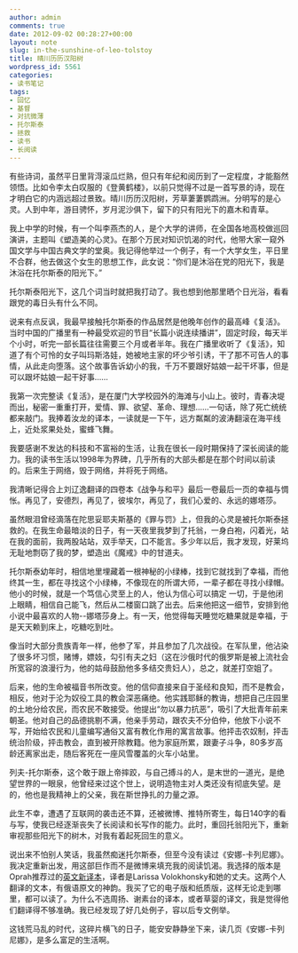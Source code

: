 ```yaml
---
author: admin
comments: true
date: 2012-09-02 00:28:27+00:00
layout: note
slug: in-the-sunshine-of-leo-tolstoy
title: 晴川历历汉阳树
wordpress_id: 5561
categories:
- 读书笔记
tags:
- 回忆
- 基督
- 对抗微薄
- 托尔斯泰
- 拯救
- 读书
- 长阅读
---
```


有些诗词，虽然平日里背淂滚瓜烂熟，但只有年纪和阅历到了一定程度，才能豁然领悟。比如令李太白叹服的《登黄鹤楼》，以前只觉得不过是一首写景的诗，现在才明白它的内涵远超过景致。晴川历历汉阳树，芳草萋萋鹦鹉洲。分明写的是心灵。人到中年，游目骋怀，岁月泥沙俱下，留下的只有阳光下的嘉木和青草。

我上中学的时候，有一个叫李燕杰的人，是个大学的讲师，在全国各地高校做巡回演讲，主题叫《塑造美的心灵》。在那个万民对知识饥渴的时代，他带大家一窥外国文学与中国古典文学的堂奥。我记得他举过一个例子，有一个大学女生，平日里不合群，他去做这个女生的思想工作，此女说：“你们是沐浴在党的阳光下，我是沐浴在托尔斯泰的阳光下。”

托尔斯泰阳光下，这几个词当时就把我打动了。我也想到他那里晒个日光浴，看看跟党的毒日头有什么不同。

说来有点反讽，我最早接触托尔斯泰的作品居然是他晚年创作的最高峰《复活》。当时中国的广播里有一种最受欢迎的节目“长篇小说连续播讲”，固定时段，每天半个小时，听完一部长篇往往需要三个月或者半年。我在广播里收听了《复活》，知道了有个可怜的女子叫玛斯洛娃，她被地主家的坏少爷引诱，干了那不可告人的事情，从此走向堕落。这个故事告诉幼小的我，千万不要跟好姑娘一起干坏事，但是可以跟坏姑娘一起干好事……

我第一次完整读《复活》，是在厦门大学校园外的海滩与小山上。彼时，青春决堤而出，秘密一重重打开，爱情、罪、欲望、革命、理想……一句话，除了死亡统统都来敲门。我捧着汝龙的译本，一读就是一下午，远方粼粼的波涛翻滚在海平线上，近处浆果处处，蜜蜂飞舞。

我要感谢不发达的科技和不富裕的生活，让我在很长一段时期保持了深长阅读的能力。我的读书生活以1998年为界碑，几乎所有的大部头都是在那个时间以前读的。后来生于网络，毁于网络，并将死于网络。

我清晰记得合上刘辽逸翻译的四卷本《战争与和平》最后一卷最后一页的幸福与惆怅。再见了，安德烈，再见了，彼埃尔，再见了，我们心爱的、永远的娜塔莎。

虽然眼泪曾经滴落在陀思妥耶夫斯基的《罪与罚》上，但我的心灵是被托尔斯泰拯救的。在我生命最暗淡的日子，有一天夜里我梦到了托翁，一身白袍，闪着光，站在我的面前，我两股站站，双手举天，口不能言。多少年以后，我才发现，好莱坞无耻地剽窃了我的梦，塑造出《魔戒》中的甘道夫。

托尔斯泰幼年时，相信地里埋藏着一根神秘的小绿棒，找到它就找到了幸福，而他终其一生，都在寻找这个小绿棒，不像现在的所谓大师，一辈子都在寻找小绿帽。他小的时候，就是一个笃信心灵至上的人，他认为信心可以搞定 一切，于是他闭上眼睛，相信自己能飞，然后从二楼窗口跳了出去。后来他把这一细节，安排到他小说中最喜欢的人物--娜塔莎身上。有一天，他觉得每天睡觉吃糖果就是幸福，于是天天赖到床上，吃糖吃到吐。

像当时大部分贵族青年一样，他参了军，并且参加了几次战役。在军队里，他沾染了很多坏习惯，赌博，嫖妓，勾引有夫之妇（这在沙俄时代的俄罗斯是被上流社会所宽容的浪漫行为，他的姑母鼓励他多多结交贵妇人），总之，就差打空姐了。

后来，他的生命被福音书所改变。他的信仰直接来自于圣经和良知，而不是教会，相反，他对于沦为奴役工具的教会深恶痛绝。他实践耶稣的教诲，想把自己庄园里的土地分给农民，而农民不敢接受。他提出“勿以暴力抗恶”，吸引了大批青年前来朝圣。他对自己的品德挑剔不满，他亲手劳动，跟农夫不分伯仲，他放下小说不写，开始给农民和儿童编写通俗又富有教化作用的寓言故事。他抨击农奴制，抨击统治阶级，抨击教会，直到被开除教籍。他为家庭所累，跟妻子斗争，80多岁高龄还离家出走，随后客死在一座风雪覆盖的火车小站里。

列夫-托尔斯泰，这个敢于跟上帝摔跤，与自己搏斗的人，是末世的一道光，是绝望世界的一眼泉，他曾经来过这个世上，说明造物主对人类还没有彻底失望。是的，他也是我精神上的父亲，我在斯世挣扎的力量之源。

此生不幸，遭遇了互联网的袭击还不算，还被微博、推特所寄生，每日140字的看与写，使我已经逐渐丧失了长阅读和长写作的能力。此时，重回托翁阳光下，重新审视那些阳光下的树木，对我有着起死回生的意义。

说出来不怕别人笑话，我虽然痴迷托尔斯泰，但至今没有读过《安娜-卡列尼娜》。我决定重新出发，用这部巨作而不是微博来填充我的阅读饥渴。我选择的版本是Oprah推荐过的[英文新译本](http://www.amazon.cn/gp/product/0143035002/ref=ox_sc_act_title_2?ie=UTF8&smid=A1AJ19PSB66TGU)，译者是Larissa Volokhonsky和她的丈夫。这两个人翻译的文本，有俄语原文的神韵。我买了它的电子版和纸质版，这样无论走到哪里，都可以读了。为什么不选周扬、谢素台的译本，或者草婴的译文，我是觉得他们翻译得不够准确。我已经发现了好几处例子，容以后专文例举。

这钱荒马乱的时代，这碎片横飞的日子，能安安静静坐下来，读几页《安娜-卡列尼娜》，是多么富足的生活啊。

